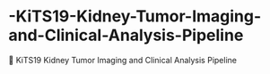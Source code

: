 # -KiTS19-Kidney-Tumor-Imaging-and-Clinical-Analysis-Pipeline
🧠 KiTS19 Kidney Tumor Imaging and Clinical Analysis Pipeline
